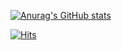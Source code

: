 
[![Anurag's GitHub stats](https://github-readme-stats.vercel.app/api?username=dldmsql)](https://github.com/dldmsql/github-readme-stats)


[![Hits](https://hits.seeyoufarm.com/api/count/incr/badge.svg?url=https://github.com/dldmsql&count_bg=%2379C83D&title_bg=%23555555&icon=&icon_color=%23E7E7E7&title=hits&edge_flat=false)](https://hits.seeyoufarm.com)
